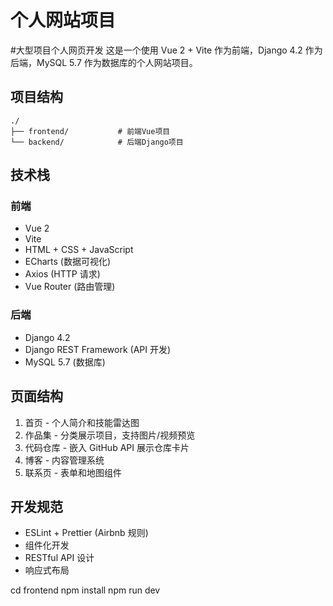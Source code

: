 # 个人网站项目

#大型项目个人网页开发
这是一个使用 Vue 2 + Vite 作为前端，Django 4.2 作为后端，MySQL 5.7 作为数据库的个人网站项目。

## 项目结构

```
./
├── frontend/           # 前端Vue项目
└── backend/            # 后端Django项目
```

## 技术栈

### 前端

- Vue 2
- Vite
- HTML + CSS + JavaScript
- ECharts (数据可视化)
- Axios (HTTP 请求)
- Vue Router (路由管理)

### 后端

- Django 4.2
- Django REST Framework (API 开发)
- MySQL 5.7 (数据库)

## 页面结构

1. 首页 - 个人简介和技能雷达图
2. 作品集 - 分类展示项目，支持图片/视频预览
3. 代码仓库 - 嵌入 GitHub API 展示仓库卡片
4. 博客 - 内容管理系统
5. 联系页 - 表单和地图组件

## 开发规范

- ESLint + Prettier (Airbnb 规则)
- 组件化开发
- RESTful API 设计
- 响应式布局

cd frontend
npm install
npm run dev
